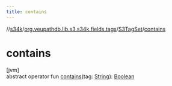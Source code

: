 ```yaml
---
title: contains
---
```

//[s34k](../../../index.html)/[org.veupathdb.lib.s3.s34k.fields.tags](../index.html)/[S3TagSet](index.html)/[contains](contains.html)



# contains



[jvm]\
abstract operator fun [contains](contains.html)(tag: [String](https://kotlinlang.org/api/latest/jvm/stdlib/kotlin/-string/index.html)): [Boolean](https://kotlinlang.org/api/latest/jvm/stdlib/kotlin/-boolean/index.html)




